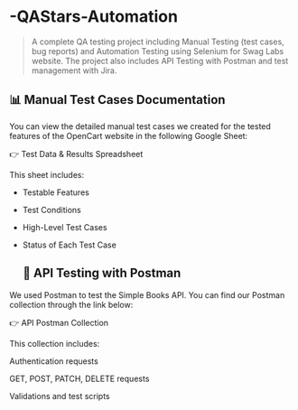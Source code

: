# -QAStars-Automation
> A complete QA testing project including Manual Testing (test cases, bug reports) and Automation Testing using Selenium for Swag Labs website. The project also includes API Testing with Postman and test management with Jira.
## 📊 Manual Test Cases Documentation

You can view the detailed manual test cases we created for the tested features of the OpenCart website in the following Google Sheet:

👉 Test Data & Results Spreadsheet

This sheet includes:
- Testable Features
- Test Conditions
- High-Level Test Cases
- Status of Each Test Case

  ## 🔗 API Testing with Postman
We used Postman to test the Simple Books API. You can find our Postman collection through the link below:

👉 API Postman Collection

This collection includes:

Authentication requests

GET, POST, PATCH, DELETE requests

Validations and test scripts



